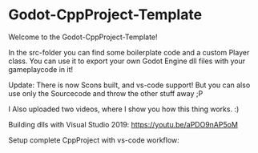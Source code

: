 # Godot-CppProject-Template

Welcome to the Godot-CppProject-Template!

In the src-folder you can find some boilerplate code and a custom Player class. 
You can use it to export your own Godot Engine dll files with your gameplaycode in it!


Update: There is now Scons built, and vs-code support! 
        But you can also use only the Sourcecode and throw the other stuff away ;P


I Also uploaded two videos, where I show you how this thing works. :)


Building dlls with Visual Studio 2019:
https://youtu.be/aPDO9nAP5oM

Setup complete CppProject with vs-code workflow:

